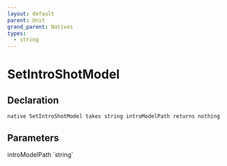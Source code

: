 ```yaml
---
layout: default
parent: Unit
grand_parent: Natives
types:
  - string
---
```


# SetIntroShotModel

## Declaration

```
native SetIntroShotModel takes string introModelPath returns nothing
```

## Parameters
<dl>
  <dt>introModelPath `string`</dt>
  <dd></dd>
</dl>